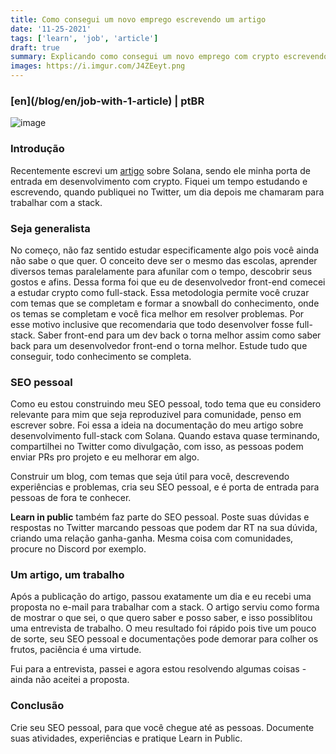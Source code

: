 ```yaml
---
title: Como consegui um novo emprego escrevendo um artigo
date: '11-25-2021'
tags: ['learn', 'job', 'article']
draft: true
summary: Explicando como consegui um novo emprego com crypto escrevendo um artigo sobre o que estudava
images: https://i.imgur.com/J4ZEeyt.png
---
```


<h3>[en](/blog/en/job-with-1-article) | ptBR</h3>

![image](https://i.imgur.com/J4ZEeyt.png)

### Introdução

Recentemente escrevi um [artigo](/blog/fullstack-development-solana) sobre Solana, sendo ele minha porta de entrada em desenvolvimento com crypto. Fiquei um tempo estudando e escrevendo, quando publiquei no Twitter, um dia depois me chamaram para trabalhar com a stack.

### Seja generalista

No começo, não faz sentido estudar especificamente algo pois você ainda não sabe o que quer. O conceito deve ser o mesmo das escolas, aprender diversos temas paralelamente para afunilar com o tempo, descobrir seus gostos e afins. Dessa forma foi que eu de desenvolvedor front-end comecei a estudar crypto como full-stack. Essa metodologia permite você cruzar com temas que se completam e formar a snowball do conhecimento, onde os temas se completam e você fica melhor em resolver problemas. Por esse motivo inclusive que recomendaria que todo desenvolver fosse full-stack. Saber front-end para um dev back o torna melhor assim como saber back para um desenvolvedor front-end o torna melhor. Estude tudo que conseguir, todo conhecimento se completa.

### SEO pessoal

Como eu estou construindo meu SEO pessoal, todo tema que eu considero relevante para mim que seja reproduzivel para comunidade, penso em escrever sobre. Foi essa a ideia na documentação do meu artigo sobre desenvolvimento full-stack com Solana. Quando estava quase terminando, compartilhei no Twitter como divulgação, com isso, as pessoas podem enviar PRs pro projeto e eu melhorar em algo.

Construir um blog, com temas que seja útil para você, descrevendo experiências e problemas, cria seu SEO pessoal, e é porta de entrada para pessoas de fora te conhecer.

**Learn in public** também faz parte do SEO pessoal. Poste suas dúvidas e respostas no Twitter marcando pessoas que podem dar RT na sua dúvida, criando uma relação ganha-ganha. Mesma coisa com comunidades, procure no Discord por exemplo.

### Um artigo, um trabalho

Após a publicação do artigo, passou exatamente um dia e eu recebi uma proposta no e-mail para trabalhar com a stack. O artigo serviu como forma de mostrar o que sei, o que quero saber e posso saber, e isso possiblitou uma entrevista de trabalho. O meu resultado foi rápido pois tive um pouco de sorte, seu SEO pessoal e documentações pode demorar para colher os frutos, paciência é uma virtude.

Fui para a entrevista, passei e agora estou resolvendo algumas coisas - ainda não aceitei a proposta.

### Conclusão

Crie seu SEO pessoal, para que você chegue até as pessoas. Documente suas atividades, experiências e pratique Learn in Public.

